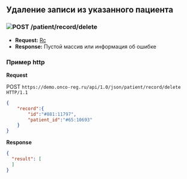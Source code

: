 ## Удаление записи из указанного пациента

### ![POST](../../../../img/post.png) /patient/record/delete
* **Request:** [Rc](../../../../types/types.md#com.siams.med.api.Rc) 
* **Response:** Пустой массив или информация об ошибке



### Пример http
 
 **Request**
 
 POST `https://demo.onco-reg.ru/api/1.0/json/patient/record/delete HTTP/1.1`
 
 ```json
 {
     "record":{
         "id":"#881:11797",
         "patient_id":"#65:10693"
     }
 }
 ```
 
 **Response**
 ```json
 {
   "result": [
   ]
 }
 ```
